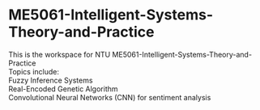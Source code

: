 # ME5061-Intelligent-Systems-Theory-and-Practice
This is the workspace for NTU ME5061-Intelligent-Systems-Theory-and-Practice\
Topics include:\
Fuzzy Inference Systems\
Real-Encoded Genetic Algorithm\
Convolutional Neural Networks (CNN) for sentiment analysis

